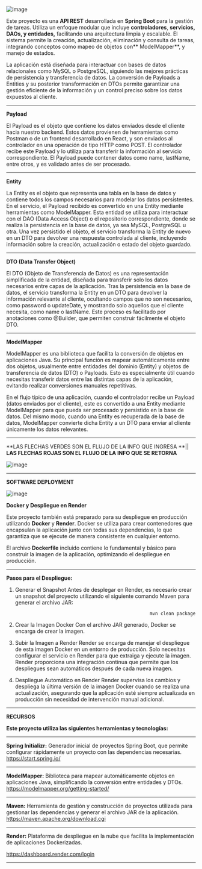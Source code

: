 
![image](https://github.com/user-attachments/assets/5769e11b-111e-49ec-bf7e-bb2db290f38e)

Este proyecto es una **API REST** desarrollada en **Spring Boot** para la gestión de tareas. Utiliza un enfoque modular que incluye **controladores**, **servicios, DAOs, y entidades,** 
facilitando una arquitectura limpia y escalable. El sistema permite la creación, actualización, eliminación y consulta de tareas, integrando conceptos como mapeo de 
objetos con** ModelMapper**, y manejo de estados.

La aplicación está diseñada para interactuar con bases de datos relacionales como MySQL o PostgreSQL, siguiendo las mejores prácticas de persistencia y transferencia de datos. 
La conversión de Payloads a Entities y su posterior transformación en DTOs permite garantizar una gestión eficiente de la información y un control preciso sobre los datos 
expuestos al cliente.


__________________________________________________________________________________________________________________________________________________________________________________________________________________________________________________________________________________________________________________________________________________________________________________________


**Payload**

El Payload es el objeto que contiene los datos enviados desde el cliente hacia nuestro backend. Estos datos provienen de herramientas como Postman o de un frontend desarrollado en React, y son enviados al controlador en una operación de tipo HTTP como POST. El controlador recibe este Payload y lo utiliza para transferir la información al servicio correspondiente. El Payload puede contener datos como name, lastName, entre otros, y es validado antes de ser procesado.

______________________________________________________________________________________________________________________________________________________________________________________________________________________________________________________________________________________________________________________________________________________________________________________

**Entity**


La Entity es el objeto que representa una tabla en la base de datos y contiene todos los campos necesarios para modelar los datos persistentes. En el servicio, el Payload recibido es convertido en una Entity mediante herramientas como ModelMapper. Esta entidad se utiliza para interactuar con el DAO (Data Access Object) o el repositorio correspondiente, donde se realiza la persistencia en la base de datos, ya sea MySQL, PostgreSQL u otra. Una vez persistido el objeto, el servicio transforma la Entity de nuevo en un DTO para devolver una respuesta controlada al cliente, incluyendo información sobre la creación, actualización o estado del objeto guardado.


______________________________________________________________________________________________________________________________________________________________________________________________________________________________________________________________________________________________________________________________________________________________________________________


**DTO (Data Transfer Object)**

El DTO (Objeto de Transferencia de Datos) es una representación simplificada de la entidad, diseñada para transferir solo los datos necesarios entre capas de la aplicación. Tras la persistencia en la base de datos, el servicio transforma la Entity en un DTO para devolver la información relevante al cliente, ocultando campos que no son necesarios, como password o updateDate, y mostrando solo aquellos que el cliente necesita, como name o lastName. Este proceso es facilitado por anotaciones como @Builder, que permiten construir fácilmente el objeto DTO.



______________________________________________________________________________________________________________________________________________________________________________________________________________________________________________________________________________________________________________________________________________________________________________________

**ModelMapper**

ModelMapper es una biblioteca que facilita la conversión de objetos en aplicaciones Java. Su principal función es mapear automáticamente entre dos objetos, usualmente entre entidades del dominio (Entity) y objetos de transferencia de datos (DTO) o Payloads. Esto es especialmente útil cuando necesitas transferir datos entre las distintas capas de la aplicación, evitando realizar conversiones manuales repetitivas.

En el flujo típico de una aplicación, cuando el controlador recibe un Payload (datos enviados por el cliente), este es convertido a una Entity mediante ModelMapper para que pueda ser procesado y persistido en la base de datos. Del mismo modo, cuando una Entity es recuperada de la base de datos, ModelMapper convierte dicha Entity a un DTO para enviar al cliente únicamente los datos relevantes.


______________________________________________________________________________________________________________________________________________________________________________________________________________________________________________________________________________________________________________________________________________________________________________________

**LAS FLECHAS VERDES SON EL FLUJO DE LA INFO QUE INGRESA **|| **LAS FLECHAS ROJAS SON EL FLUJO DE LA INFO QUE SE RETORNA**

![image](https://github.com/user-attachments/assets/71d086a6-1a24-4d69-b10a-3782e1c90cfd)



______________________________________________________________________________________________________________________________________________________________________________________________________________________________________________________________________________________________________________________________________________________________________________________

**SOFTWARE DEPLOYMENT**

![image](https://github.com/user-attachments/assets/63920ecf-125c-4313-bac0-6c0dd666b863)


**Docker y Despliegue en Render**

Este proyecto también está preparado para su despliegue en producción utilizando **Docker** y **Render**. Docker se utiliza para crear contenedores que encapsulan la aplicación junto con todas sus dependencias, lo que garantiza que se ejecute de manera consistente en cualquier entorno.

El archivo **Dockerfile** incluido contiene lo fundamental y básico para construir la imagen de la aplicación, optimizando el despliegue en producción.

__________________________________________________________________________________________________________________________________________________________________________________________
**Pasos para el Despliegue:**

1. Generar el Snapshot
Antes de desplegar en Render, es necesario crear un snapshot del proyecto utilizando el siguiente comando Maven para generar el archivo JAR:

                                                         mvn clean package

2. Crear la Imagen Docker
Con el archivo JAR generado, Docker se encarga de crear la imagen.


3. Subir la Imagen a Render
Render se encarga de manejar el despliegue de esta imagen Docker en un entorno de producción. Solo necesitas configurar el servicio en Render para que extraiga y ejecute la imagen. Render proporciona una integración continua que permite que los despliegues sean automáticos después de cada nueva imagen.


5. Despliegue Automático en Render
Render supervisa los cambios y despliega la última versión de la imagen Docker cuando se realiza una actualización, asegurando que la aplicación esté siempre actualizada en producción sin necesidad de intervención manual adicional.


______________________________________________________________________________________________________________________________________________________________________________________________________________________________________________________________________________________________________________________________________________________________________________________

 **RECURSOS**

 **Este proyecto utiliza las siguientes herramientas y tecnologías:**
__________________________________________________________________________________________________________________________________________________________________________________________


**Spring Initializr:** Generador inicial de proyectos Spring Boot, que permite configurar rápidamente un proyecto con las dependencias necesarias. 
https://start.spring.io/
__________________________________________________________________________________________________________________________________________________________________________________________

**ModelMapper:** Biblioteca para mapear automáticamente objetos en aplicaciones Java, simplificando la conversión entre entidades y DTOs. 
https://modelmapper.org/getting-started/
__________________________________________________________________________________________________________________________________________________________________________________________

**Maven:** Herramienta de gestión y construcción de proyectos utilizada para gestionar las dependencias y generar el archivo JAR de la aplicación.
https://maven.apache.org/download.cgi

__________________________________________________________________________________________________________________________________________________________________________________________

**Render:** Plataforma de despliegue en la nube que facilita la implementación de aplicaciones Dockerizadas. 


https://dashboard.render.com/login
__________________________________________________________________________________________________________________________________________________________________________________________












